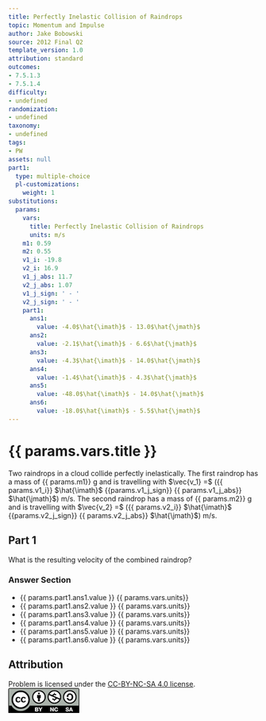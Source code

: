 ```yaml
---
title: Perfectly Inelastic Collision of Raindrops
topic: Momentum and Impulse
author: Jake Bobowski
source: 2012 Final Q2
template_version: 1.0
attribution: standard
outcomes:
- 7.5.1.3
- 7.5.1.4
difficulty:
- undefined
randomization:
- undefined
taxonomy:
- undefined
tags:
- PW
assets: null
part1:
  type: multiple-choice
  pl-customizations:
    weight: 1
substitutions:
  params:
    vars:
      title: Perfectly Inelastic Collision of Raindrops
      units: m/s
    m1: 0.59
    m2: 0.55
    v1_i: -19.8
    v2_i: 16.9
    v1_j_abs: 11.7
    v2_j_abs: 1.07
    v1_j_sign: ' - '
    v2_j_sign: ' - '
    part1:
      ans1:
        value: -4.0$\hat{\imath}$ - 13.0$\hat{\jmath}$
      ans2:
        value: -2.1$\hat{\imath}$ - 6.6$\hat{\jmath}$
      ans3:
        value: -4.3$\hat{\imath}$ - 14.0$\hat{\jmath}$
      ans4:
        value: -1.4$\hat{\imath}$ - 4.3$\hat{\jmath}$
      ans5:
        value: -48.0$\hat{\imath}$ - 14.0$\hat{\jmath}$
      ans6:
        value: -18.0$\hat{\imath}$ - 5.5$\hat{\jmath}$
---
```

# {{ params.vars.title }}
Two raindrops in a cloud collide perfectly inelastically. The first raindrop has a mass of {{ params.m1}} g and is travelling with $\vec{v_1} =$ ({{ params.v1_i}} $\hat{\imath}$ {{params.v1_j_sign}} {{ params.v1_j_abs}} $\hat{\jmath}$) m/s.
The second raindrop has a mass of {{ params.m2}} g and is travelling with $\vec{v_2} =$ ({{ params.v2_i}} $\hat{\imath}$ {{params.v2_j_sign}} {{ params.v2_j_abs}} $\hat{\jmath}$) m/s.

## Part 1

What is the resulting velocity of the combined raindrop?

### Answer Section

- {{ params.part1.ans1.value }} {{ params.vars.units}}
- {{ params.part1.ans2.value }} {{ params.vars.units}}
- {{ params.part1.ans3.value }} {{ params.vars.units}}
- {{ params.part1.ans4.value }} {{ params.vars.units}}
- {{ params.part1.ans5.value }} {{ params.vars.units}}
- {{ params.part1.ans6.value }} {{ params.vars.units}}

## Attribution

Problem is licensed under the [CC-BY-NC-SA 4.0 license](https://creativecommons.org/licenses/by-nc-sa/4.0/).<br> ![The Creative Commons 4.0 license requiring attribution-BY, non-commercial-NC, and share-alike-SA license.](https://raw.githubusercontent.com/firasm/bits/master/by-nc-sa.png)